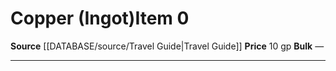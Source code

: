 ﻿---
id: '1764'
item_category: Trade Goods
level: '0'
name: Copper (Ingot)
price: 10 gp
rarity: Common
source: '[[DATABASE/source/Travel Guide|Travel Guide]]'
type: Item

---
# Copper (Ingot)<span class="item-type">Item 0</span>

**Source** [[DATABASE/source/Travel Guide|Travel Guide]]
**Price** 10 gp
**Bulk** —

---